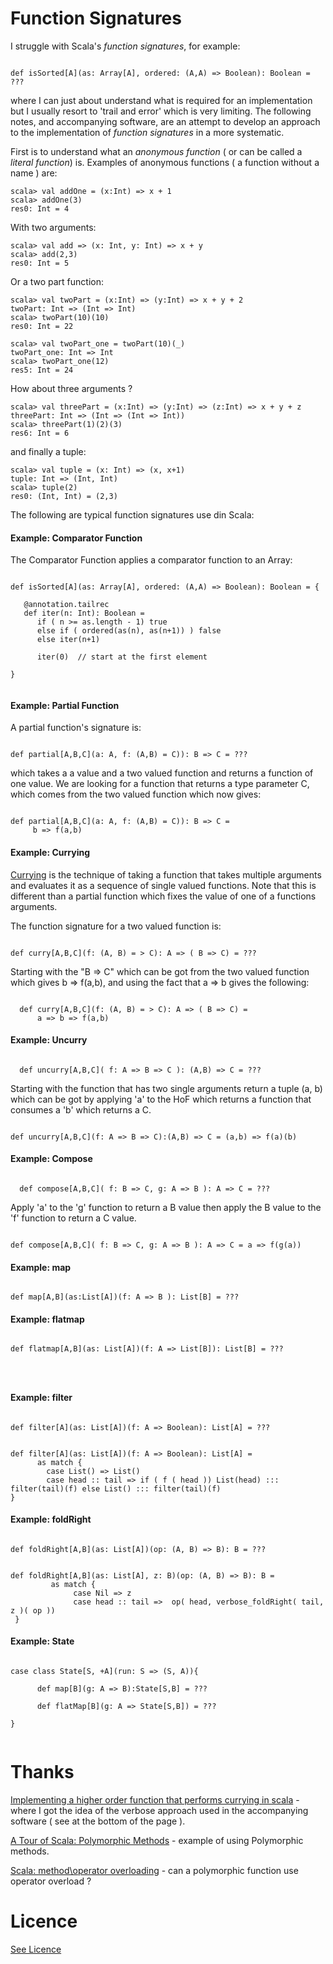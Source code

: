 # Function Signatures

I struggle with Scala's <i>function signatures</i>, for example:

```{scala}

def isSorted[A](as: Array[A], ordered: (A,A) => Boolean): Boolean = ???

```
where I can just about understand what is required for an implementation but I usually resort to 'trail and error' which is very limiting. The following notes, and accompanying software, are an attempt to develop an approach to the implementation of <i>function signatures</i> in a more systematic.

First is to understand what an <i>anonymous function</i> ( or can be called a <i>literal function</i>) is. Examples of anonymous functions ( a function without a name ) are:

```{scala}
scala> val addOne = (x:Int) => x + 1
scala> addOne(3)
res0: Int = 4
```

With two arguments:

```{scala}
scala> val add => (x: Int, y: Int) => x + y
scala> add(2,3)
res0: Int = 5
```
Or a two part function:

```{scala}
scala> val twoPart = (x:Int) => (y:Int) => x + y + 2
twoPart: Int => (Int => Int)
scala> twoPart(10)(10)
res0: Int = 22
```

```{scala}
scala> val twoPart_one = twoPart(10)(_)
twoPart_one: Int => Int
scala> twoPart_one(12)
res5: Int = 24
```

How about three arguments ?

```{scala}
scala> val threePart = (x:Int) => (y:Int) => (z:Int) => x + y + z
threePart: Int => (Int => (Int => Int))
scala> threePart(1)(2)(3)
res6: Int = 6
```

and finally a tuple:

```{scala}
scala> val tuple = (x: Int) => (x, x+1)
tuple: Int => (Int, Int)
scala> tuple(2)
res0: (Int, Int) = (2,3)
```

The following are typical function signatures use din Scala:

#### Example: Comparator Function

The Comparator Function applies a comparator function to an Array:

```{scala}

def isSorted[A](as: Array[A], ordered: (A,A) => Boolean): Boolean = {

   @annotation.tailrec
   def iter(n: Int): Boolean =
      if ( n >= as.length - 1) true
      else if ( ordered(as(n), as(n+1)) ) false
      else iter(n+1)

      iter(0)  // start at the first element

}


```

#### Example: Partial Function

A partial function's signature is:

```{scala}

def partial[A,B,C](a: A, f: (A,B) = C)): B => C = ???

```

which takes a a value and a two valued function and returns a function of one value. We are looking for a function that returns a type parameter C, which comes from the two valued function which now gives:

```{scala}

def partial[A,B,C](a: A, f: (A,B) = C)): B => C =
     b => f(a,b)

```

#### Example: Currying

[Currying](https://en.wikipedia.org/wiki/Currying) is the technique of taking a function that takes multiple arguments and evaluates it as a sequence of single valued functions. Note that this is different than a partial function which fixes the value of one of a functions arguments.

The function signature for a two valued function is:

```{scala}

def curry[A,B,C](f: (A, B) = > C): A => ( B => C) = ???

```

Starting with the "B => C" which can be got from the two valued function which gives b => f(a,b), and using the fact that a => b gives the following:

```{scala}

  def curry[A,B,C](f: (A, B) = > C): A => ( B => C) =
      a => b => f(a,b)

```


#### Example: Uncurry

```{scala}

  def uncurry[A,B,C]( f: A => B => C ): (A,B) => C = ???

```

Starting with the function that has two single arguments return a tuple (a, b) which can be got by applying 'a' to the HoF which returns a function that consumes a 'b' which returns a C.

```{scala}

def uncurry[A,B,C](f: A => B => C):(A,B) => C = (a,b) => f(a)(b)

```

#### Example: Compose

```{scala}

  def compose[A,B,C]( f: B => C, g: A => B ): A => C = ???

```
Apply 'a' to the 'g' function to return a B value then apply the B value to the 'f' function to return a C value.

```{scala}

def compose[A,B,C]( f: B => C, g: A => B ): A => C = a => f(g(a))

```

#### Example: map

```{scala}

def map[A,B](as:List[A])(f: A => B ): List[B] = ???

```



#### Example: flatmap

```{scala}

def flatmap[A,B](as: List[A])(f: A => List[B]): List[B] = ???

```

```{scala}



```


#### Example: filter


```{scala}

def filter[A](as: List[A])(f: A => Boolean): List[A] = ???

```

```{scala}

def filter[A](as: List[A])(f: A => Boolean): List[A] =
      as match {                
        case List() => List()      
        case head :: tail => if ( f ( head )) List(head) :::        filter(tail)(f) else List() ::: filter(tail)(f)
}

```


#### Example: foldRight


```{scala}

def foldRight[A,B](as: List[A])(op: (A, B) => B): B = ???

```

```{scala}

def foldRight[A,B](as: List[A], z: B)(op: (A, B) => B): B =
         as match {
              case Nil => z
              case head :: tail =>  op( head, verbose_foldRight( tail, z )( op ))
 }

```

#### Example: State

```{scala}

case class State[S, +A](run: S => (S, A)){

      def map[B](g: A => B):State[S,B] = ???

      def flatMap[B](g: A => State[S,B]) = ???

}


```
# Thanks

[Implementing a higher order function that performs currying in
scala](https://stackoverflow.com/questions/13793756/implementing-a-higher-order-function-that-performs-currying-in-scala) - where I got the idea of the verbose approach used in the accompanying software ( see at the bottom of the page ).

[A Tour of Scala: Polymorphic Methods](https://www.scala-lang.org/old/node/121.html) - example of using Polymorphic methods.

[Scala: method\operator overloading](https://stackoverflow.com/questions/1991240/scala-method-operator-overloading) - can a polymorphic function use operator overload ?

# Licence

[See Licence](/LICENSE)
